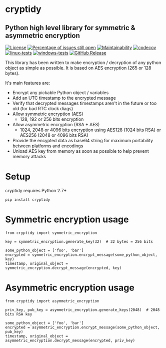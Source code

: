 # cryptidy
## Python high level library for symmetric & asymmetric encryption

[![License](https://img.shields.io/badge/License-BSD%203--Clause-blue.svg)](https://opensource.org/licenses/BSD-3-Clause)
[![Percentage of issues still open](http://isitmaintained.com/badge/open/netinvent/cryptidy.svg)](http://isitmaintained.com/project/netinvent/Cryptidy "Percentage of issues still open")
[![Maintainability](https://api.codeclimate.com/v1/badges/be5d6edea1288951dc07/maintainability)](https://codeclimate.com/github/netinvent/cryptidy/maintainability)
[![codecov](https://codecov.io/gh/netinvent/cryptidy/branch/master/graph/badge.svg?token=E5D9oVnqj7)](https://codecov.io/gh/netinvent/cryptidy)
[![linux-tests](https://github.com/netinvent/cryptidy/actions/workflows/linux.yaml/badge.svg)](https://github.com/netinvent/cryptidy/actions/workflows/linux.yaml)
[![windows-tests](https://github.com/netinvent/cryptidy/actions/workflows/windows.yaml/badge.svg)](https://github.com/netinvent/cryptidy/actions/workflows/windows.yaml)
[![GitHub Release](https://img.shields.io/github/release/netinvent/cryptidy.svg?label=Latest)](https://github.com/netinvent/cryptidy/releases/latest)

This library has been written to make encryption / decryption of any python object as simple as possible.
It is based on AES encryption (265 or 128 bytes).

It's main features are:
 - Encrypt any pickable Python object / variables
 - Add an UTC timestamp to the encrypted message
 - Verify that decrypted messages timestamps aren't in the future or too old (for bad RTC clock diags)
 - Allow symmetric encryption (AES)
     - 128, 192 or 256 bits encryption
 - Allow asymmetric encryption (RSA + AES)
     - 1024, 2048 or 4096 bits encryption using AES128 (1024 bits RSA) or AES256 (2048 or 4096 bits RSA)
 - Provide the encypted data as base64 string for maximum portability between platforms and encodings
 - Unload AES key from memory as soon as possible to help prevent memory attacks

# Setup

cryptidy requires Python 2.7+

`pip install cryptidy`


# Symmetric encryption usage

```
from cryptidy import symmetric_encryption

key = symmetric_encryption.generate_key(32)  # 32 bytes = 256 bits

some_python_object = ['foo', 'bar']
encrypted = symmetric_encryption.encrypt_message(some_python_object, key)
timestamp, original_object = symmetric_encryption.decrypt_message(encrypted, key)
```

# Asymmetric encryption usage

```
from cryptidy import asymmetric_encryption

priv_key, pub_key = asymmetric_encryption.generate_keys(2048)  # 2048 bits RSA key

some_python_object = ['foo', 'bar']
encrypted = asymmetric_encryption.encrypt_message(some_python_object, pub_key)
timestamp, original_object = asymmetric_encryption.decrypt_message(encrypted, priv_key)
```
